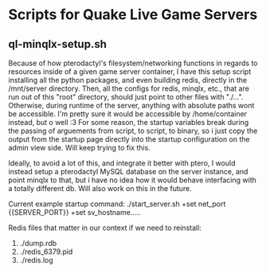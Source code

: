 # Scripts for Quake Live Game Servers

## ql-minqlx-setup.sh
Because of how pterodactyl's filesystem/networking functions in regards to resources inside of a given game server container, I have this setup script installing all the python packages, and even building redis, directly in the /mnt/server directory. Then, all the configs for redis, minqlx, etc., that are run out of this "root" directory, should just point to other files with "./...". Otherwise, during runtime of the server, anything with absolute paths wont be accessible. I'm pretty sure it would be accessible by /home/container instead, but o well :3
For some reason, the startup variables break during the passing of arguements from script, to script, to binary, so i just copy the output from the startup page directly into the startup configuration on the admin view side. Will keep trying to fix this.

Ideally, to avoid a lot of this, and integrate it better with ptero, I would instead setup a pterodactyl MySQL database on the server instance, and point minqlx to that, but i have no idea how it would behave interfacing with a totally different db. Will also work on this in the future.

Current example startup command: ./start_server.sh  +set net_port {{SERVER_PORT}} +set sv_hostname.....

Redis files that matter in our context if we need to reinstall:
1. ./dump.rdb
2. ./redis_6379.pid
3. ./redis.log
